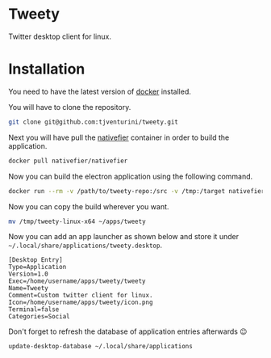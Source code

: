 # Tweety

Twitter desktop client for linux.

# Installation

You need to have the latest version of [docker](https://docs.docker.com/get-docker/) installed.

You will have to clone the repository.

```bash
git clone git@github.com:tjventurini/tweety.git
```

Next you will have pull the [nativefier](https://github.com/nativefier/nativefier) container in order to build the application.

```bash
docker pull nativefier/nativefier
```

Now you can build the electron application using the following command.

```bash
docker run --rm -v /path/to/tweety-repo:/src -v /tmp:/target nativefier/nativefier --icon /src/icon.png --name tweety -p linux -a x64 --single-instance https://twitter.com/ /target/
```

Now you can copy the build wherever you want.

```bash
mv /tmp/tweety-linux-x64 ~/apps/tweety
```

Now you can add an app launcher as shown below and store it under `~/.local/share/applications/tweety.desktop`.

```
[Desktop Entry]
Type=Application
Version=1.0
Exec=/home/username/apps/tweety/tweety
Name=Tweety
Comment=Custom twitter client for linux.
Icon=/home/username/apps/tweety/icon.png
Terminal=false
Categories=Social
```

Don't forget to refresh the database of application entries afterwards 😉

```bash
update-desktop-database ~/.local/share/applications
```